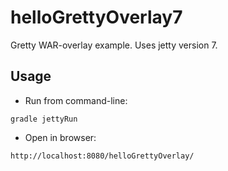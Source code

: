 # helloGrettyOverlay7

Gretty WAR-overlay example. Uses jetty version 7.

## Usage

- Run from command-line:

```
gradle jettyRun
```

- Open in browser:

```
http://localhost:8080/helloGrettyOverlay/
```
